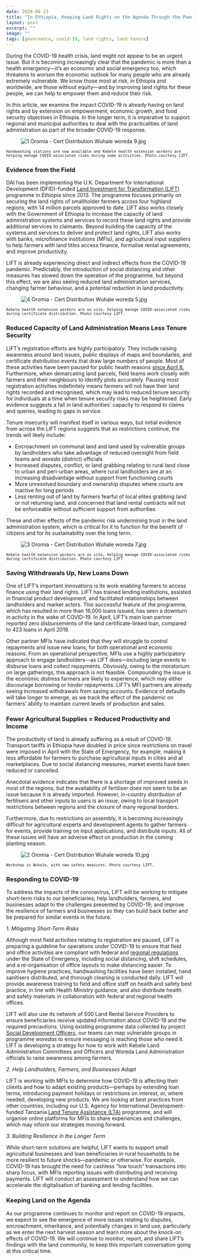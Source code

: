 ```yaml
---
date: 2020-06-23
title: "In Ethiopia, Keeping Land Rights on the Agenda Through the Pandemic"
layout: post
excerpt: ""
image: ""
tags: [governance, covid-19, land rights, land tenure]
---
```

<p>During the COVID-19 health crisis, land might not appear to be an urgent issue. But it is becoming increasingly clear that the pandemic is more than a health emergency—it’s an economic and social emergency too, which threatens to worsen the economic outlook for many people who are already extremely vulnerable. We know those most at risk, in Ethiopia and worldwide, are those without equity—and by improving land rights for these people, we can help to empower them and reduce their risk.</p><p>In this article, we examine the impact COVID-19 is already having on land rights and by extension on empowerment, economic growth, and food security objectives in Ethiopia. In the longer term, it is imperative to support regional and municipal authorities to deal with the practicalities of land administration as part of the broader COVID-19 response.</p><figure class="kg-card kg-image-card"><img src="https://pubs.ghost.io/uploads/1%20Oromia%20-%20Cert%20Distribution%20Wuhale%20woreda%209.jpg" class="kg-image" alt="1 Oromia - Cert Distribution Wuhale woreda 9.jpg" loading="lazy"></figure><p><code><code>Handwashing stations are now available and Kebele health extension workers are helping manage COVID-associated risks during some activities. Photo courtesy LIFT.</code></code></p><h3 id="evidence-from-the-field">Evidence from the Field</h3><p>DAI has been implementing the U.K. Department for International Development (DFID)-funded <a href="https://www.dai.com/our-work/projects/ethiopia-land-investment-transformation-lift">Land Investment for Transformation (LIFT)</a> programme in Ethiopia since 2013. The programme focuses primarily on securing the land rights of smallholder farmers across four highland regions, with 14 million parcels approved to date. LIFT also works closely with the Government of Ethiopia to increase the capacity of land administration systems and services to record these land rights and provide additional services to claimants. Beyond building the capacity of the systems and services to deliver and protect land rights, LIFT also works with banks, microfinance institutions (MFIs), and agricultural input suppliers to help farmers with land titles access finance, formalise rental agreements, and improve productivity.</p><p>LIFT is already experiencing direct and indirect effects from the COVID-19 pandemic. Predictably, the introduction of social distancing and other measures has slowed down the operation of the programme, but beyond this effect, we are also seeing reduced land administration services, changing farmer behaviour, and a potential reduction in land productivity.</p><figure class="kg-card kg-image-card"><img src="https://pubs.ghost.io/uploads/4%20Oromia%20-%20Cert%20Distribution%20Wuhale%20woreda%205.jpg" class="kg-image" alt="4 Oromia - Cert Distribution Wuhale woreda 5.jpg" loading="lazy"></figure><p><code><code>Kebele health extension workers are on site, helping manage COVID-associated risks during certificate distribution. Photo courtesy LIFT.</code></code></p><h3 id="reduced-capacity-of-land-administration-means-less-tenure-security">Reduced Capacity of Land Administration Means Less Tenure Security</h3><p>LIFT’s registration efforts are highly participatory. They include raising awareness around land issues, public displays of maps and boundaries, and certificate distribution events that draw large numbers of people. Most of these activities have been paused for public health reasons <a href="https://www.aljazeera.com/news/2020/04/ethiopia-declares-state-emergency-fight-covid-19-200408142519485.html">since April 8.</a> Furthermore, when demarcating land parcels, field teams work closely with farmers and their neighbours to identify plots accurately. Pausing most registration activities indefinitely means farmers will not have their land rights recorded and recognised, which may lead to reduced tenure security for individuals at a time when tenure security risks may be heightened. Early evidence suggests a fall in land authorities’ capacity to respond to claims and queries, leading to gaps in service.</p><p>Tenure insecurity will manifest itself in various ways, but initial evidence from across the LIFT regions suggests that as restrictions continue, the trends will likely include:</p><ul><li>Encroachment on communal land and land used by vulnerable groups by landholders who take advantage of reduced oversight from field teams and <em>woreda</em> (district) officials</li><li>Increased disputes, conflict, or land grabbing relating to rural land close to urban and peri-urban areas, where rural landholders are at an increasing disadvantage without support from functioning courts</li><li>More unresolved boundary and ownership disputes where courts are inactive for long periods</li><li>Less renting out of land by farmers fearful of local elites grabbing land or not returning land, and concerned that land rental contracts will not be enforceable without sufficient support from authorities</li></ul><p>These and other effects of the pandemic risk undermining trust in the land administration system, which is critical for it to function for the benefit of citizens and for its sustainability over the long term.</p><figure class="kg-card kg-image-card"><img src="https://pubs.ghost.io/uploads/3%20Oromia%20-%20Cert%20Distribution%20Wuhale%20woreda%207.jpg" class="kg-image" alt="3 Oromia - Cert Distribution Wuhale woreda 7.jpg" loading="lazy"></figure><p><code><code>Kebele health extension workers are on site, helping manage COVID-associated risks during certificate distribution. Photo courtesy LIFT.</code></code></p><h3 id="saving-withdrawals-up-new-loans-down">Saving Withdrawals Up, New Loans Down</h3><p>One of LIFT’s important innovations is its work enabling farmers to access finance using their land rights. LIFT has trained lending institutions, assisted in financial product development, and facilitated relationships between landholders and market actors. This successful feature of the programme, which has resulted in more than 16,000 loans issued, has seen a downturn in activity in the wake of COVID-19. In April, LIFT’s main loan partner reported zero disbursements of the land certificate-linked loan, compared to 423 loans in April 2019.</p><p>Other partner MFIs have indicated that they will struggle to control repayments and issue new loans, for both operational and economic reasons. From an operational perspective, MFIs use a highly participatory approach to engage landholders—as LIFT does—including large events to disburse loans and collect repayments. Obviously, owing to the moratorium on large gatherings, this approach is not feasible. Compounding the issue is the economic distress farmers are likely to experience, which may either discourage borrowing or hinder repayments. LIFT’s MFI partners are already seeing increased withdrawals from saving accounts. Evidence of defaults will take longer to emerge, as we track the effect of the pandemic on farmers’ ability to maintain current levels of production and sales.</p><h3 id="fewer-agricultural-supplies-reduced-productivity-and-income">Fewer Agricultural Supplies = Reduced Productivity and Income</h3><p>The productivity of land is already suffering as a result of COVID-19. Transport tariffs in Ethiopia have doubled in price since restrictions on travel were imposed in April with the State of Emergency, for example, making it less affordable for farmers to purchase agricultural inputs in cities and at marketplaces. Due to social distancing measures, market events have been reduced or cancelled.</p><p>Anecdotal evidence indicates that there is a shortage of improved seeds in most of the regions, but the availability of fertiliser does not seem to be an issue because it is already imported. However, in-country distribution of fertilisers and other inputs to users is an issue, owing to local transport restrictions between regions and the closure of many regional borders.</p><p>Furthermore, due to restrictions on assembly, it is becoming increasingly difficult for agricultural experts and development agents to gather farmers for events, provide training on input applications, and distribute inputs. All of these issues will have an adverse effect on production in the coming planting season.</p><figure class="kg-card kg-image-card"><img src="https://pubs.ghost.io/uploads/2%20Oromia%20-%20Cert%20Distribution%20Wuhale%20woreda%2010.jpg" class="kg-image" alt="2 Oromia - Cert Distribution Wuhale woreda 10.jpg" loading="lazy"></figure><p><code><code>Workshop in Wuhale, with new safety measures. Photo courtesy LIFT.</code></code></p><h3 id="responding-to-covid-19">Responding to COVID-19</h3><p>To address the impacts of the coronavirus, LIFT will be working to mitigate short-term risks to our beneficiaries; help landholders, farmers, and businesses adapt to the challenges presented by COVID-19; and improve the resilience of farmers and businesses so they can build back better and be prepared for similar events in the future.</p><p><em>1. Mitigating Short-Term Risks</em></p><p>Although most field activities relating to registration are paused, LIFT is preparing a guideline for operations under COVID-19 to ensure that field and office activities are compliant with federal and <a href="https://www.ethioembassy.org.uk/ethiopia-declares-state-of-emergency-to-curb-transmission-of-coronavirus/">regional regulations</a> under the State of Emergency, including social distancing, shift schedules, and a re-organisation of office layouts to make distancing easier. To improve hygiene practices, handwashing facilities have been installed, hand sanitisers distributed, and thorough cleaning is conducted daily. LIFT will provide awareness training to field and office staff on health and safety best practice, in line with Health Ministry guidance, and also distribute health and safety materials in collaboration with federal and regional health offices.</p><p>LIFT will also use its network of 500 Land Rental Service Providers to ensure beneficiaries receive updated information about COVID-19 and the required precautions. Using existing programme data collected by project <a href="https://www.dai.com/uploads/DAI%20SDO%20Guide-3ddf0d.pdf">Social Development Officers</a>, our teams can map vulnerable groups in programme <em>woredas</em> to ensure messaging is reaching those who need it. LIFT is developing a strategy for how to work with Kebele Land Administration Committees and Officers and Woreda Land Administration officials to raise awareness among farmers.</p><p><em>2. Help Landholders, Farmers, and Businesses Adapt</em></p><p>LIFT is working with MFIs to determine how COVID-19 is affecting their clients and how to adapt existing products—perhaps by extending loan terms, introducing payment holidays or restrictions on interest, or, where needed, developing new products. We are looking at best practices from other countries, including our U.S. Agency for International Development-funded Tanzania <a href="https://www.dai.com/our-work/projects/tanzania-feed-future-tanzania-land-tenure-assistance-lta">Land Tenure Assistance (LTA)</a> programme, and will organise online platforms for MFIs to share experiences and challenges, which may inform our strategies moving forward.</p><p><em>3. Building Resilience in the Longer Term</em></p><p>While short-term solutions are helpful, LIFT wants to support small agricultural businesses and loan beneficiaries in rural households to be more resilient to future shocks—pandemic or otherwise. For example, COVID-19 has brought the need for cashless “low touch” transactions into sharp focus, with MFIs reporting issues with distributing and receiving payments. LIFT will conduct an assessment to understand how we can accelerate the digitalisation of banking and lending facilities.</p><h3 id="keeping-land-on-the-agenda">Keeping Land on the Agenda</h3><p>As our programme continues to monitor and report on COVID-19 impacts, we expect to see the emergence of more issues relating to disputes, encroachment, inheritance, and potentially changes in land use, particularly as we enter the next harvest season and learn more about the knock-on effects of COVID-19. We will continue to monitor, report, and share LIFT’s findings with the land community, to keep this important conversation going at this critical time.</p>
  